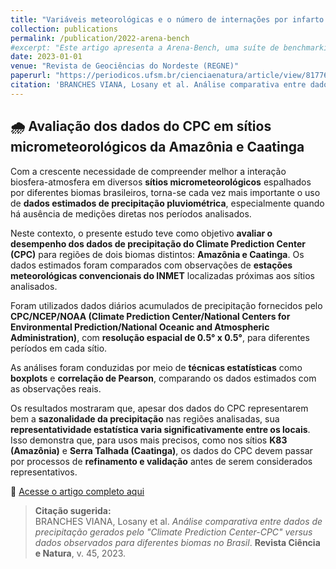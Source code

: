 ```yaml
---
title: "Variáveis meteorológicas e o número de internações por infarto agudo do miocárdio em Belém/PA"
collection: publications
permalink: /publication/2022-arena-bench
#excerpt: "Este artigo apresenta a Arena-Bench, uma suíte de benchmarking para treinar, testar e avaliar planejadores de navegação em ambientes 3D altamente dinâmicos, com foco na comparação entre abordagens baseadas em modelos e aprendizado por reforço profundo (DRL)."
date: 2023-01-01
venue: "Revista de Geociências do Nordeste (REGNE)"
paperurl: "https://periodicos.ufsm.br/cienciaenatura/article/view/81776"
citation: 'BRANCHES VIANA, Losany et al. Análise comparativa entre dados de precipitação gerados pelo "Climate Prediction Center-CPC" versus dados observados para diferentes biomas no Brasil. <strong>Revista Ciência e Natura</strong>, v. 45, 2023.'
---
```


## 🌧️ Avaliação dos dados do CPC em sítios micrometeorológicos da Amazônia e Caatinga

Com a crescente necessidade de compreender melhor a interação biosfera-atmosfera em diversos **sítios micrometeorológicos** espalhados por diferentes biomas brasileiros, torna-se cada vez mais importante o uso de **dados estimados de precipitação pluviométrica**, especialmente quando há ausência de medições diretas nos períodos analisados.

Neste contexto, o presente estudo teve como objetivo **avaliar o desempenho dos dados de precipitação do Climate Prediction Center (CPC)** para regiões de dois biomas distintos: **Amazônia e Caatinga**. Os dados estimados foram comparados com observações de **estações meteorológicas convencionais do INMET** localizadas próximas aos sítios analisados.

Foram utilizados dados diários acumulados de precipitação fornecidos pelo **CPC/NCEP/NOAA (Climate Prediction Center/National Centers for Environmental Prediction/National Oceanic and Atmospheric Administration)**, com **resolução espacial de 0.5° x 0.5°**, para diferentes períodos em cada sítio.

As análises foram conduzidas por meio de **técnicas estatísticas** como **boxplots** e **correlação de Pearson**, comparando os dados estimados com as observações reais.

Os resultados mostraram que, apesar dos dados do CPC representarem bem a **sazonalidade da precipitação** nas regiões analisadas, sua **representatividade estatística varia significativamente entre os locais**. Isso demonstra que, para usos mais precisos, como nos sítios **K83 (Amazônia)** e **Serra Talhada (Caatinga)**, os dados do CPC devem passar por processos de **refinamento e validação** antes de serem considerados representativos.


📎 [Acesse o artigo completo aqui](https://periodicos.ufsm.br/cienciaenatura/article/view/81776)  

> **Citação sugerida:**  
> BRANCHES VIANA, Losany et al. *Análise comparativa entre dados de precipitação gerados pelo "Climate Prediction Center-CPC" versus dados observados para diferentes biomas no Brasil*. **Revista Ciência e Natura**, v. 45, 2023.
